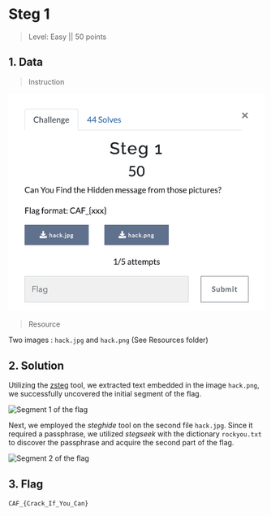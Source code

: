# Steg 1

> Level: Easy || 50 points

## 1. Data

> Instruction

![Instruction Challenge Steg1](challenge_steg1.png)

> Resource

Two images : `hack.jpg` and `hack.png` (See Resources folder)

## 2. Solution

Utilizing the [zsteg](https://github.com/zed-0xff/zsteg) tool, we extracted text embedded in the image `hack.png`, we successfully uncovered the initial segment of the flag.

![Segment 1 of the flag](https://github.com/Keldy7/CTFs_Writeups/assets/93558050/8412fa6f-fece-4a7b-b8ca-93715ee10112)


Next, we employed the *steghide* tool on the second file `hack.jpg`. Since it required a passphrase, we utilized *stegseek* with the dictionary `rockyou.txt` to discover the passphrase and acquire the second part of the flag.

![Segment 2 of the flag](https://github.com/Keldy7/CTFs_Writeups/assets/93558050/6df54d50-b0fc-4197-8c2d-028de5762ad6)

## 3. Flag

```text
CAF_{Crack_If_You_Can}

```
